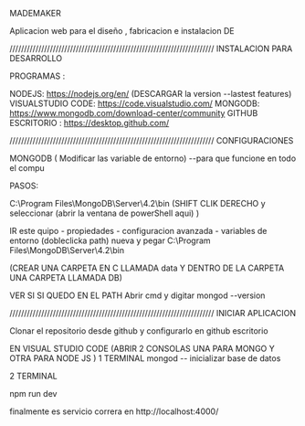 MADEMAKER

Aplicacion web para el diseño , fabricacion e instalacion DE


///////////////////////////////////////////////////////////////////////
INSTALACION PARA DESARROLLO 

PROGRAMAS : 

NODEJS: https://nodejs.org/en/ (DESCARGAR la version --lastest features)
VISUALSTUDIO CODE: https://code.visualstudio.com/
MONGODB: https://www.mongodb.com/download-center/community 
GITHUB ESCRITORIO : https://desktop.github.com/


///////////////////////////////////////////////////////////////////////
CONFIGURACIONES

MONGODB ( Modificar las variable de entorno)  --para que funcione en todo el compu

PASOS:

C:\Program Files\MongoDB\Server\4.2\bin (SHIFT CLIK DERECHO y seleccionar (abrir la ventana de powerShell aqui) )

IR
este quipo - propiedades - configuracion avanzada - variables de entorno  (dobleclicka path) nueva y pegar C:\Program Files\MongoDB\Server\4.2\bin

(CREAR UNA CARPETA EN C LLAMADA data Y DENTRO DE LA CARPETA UNA CARPETA LLAMADA DB)

VER SI SI QUEDO EN EL PATH
Abrir cmd y digitar
mongod --version  

///////////////////////////////////////////////////////////////////////
INICIAR APLICACION

Clonar el repositorio desde github y configurarlo en github escritorio

EN VISUAL STUDIO CODE  (ABRIR 2 CONSOLAS UNA PARA MONGO Y OTRA PARA NODE JS )
1 TERMINAL
mongod -- inicializar base de datos 

2 TERMINAL 

npm run dev 

finalmente es servicio correra en http://localhost:4000/ 

